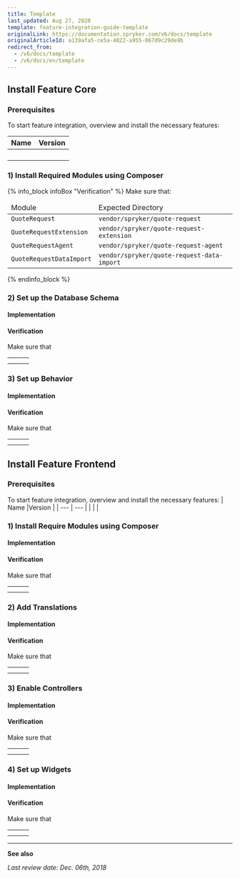 ```yaml
---
title: Template
last_updated: Aug 27, 2020
template: feature-integration-guide-template
originalLink: https://documentation.spryker.com/v6/docs/template
originalArticleId: a139afa5-ce5a-4822-a955-067d9c29de9b
redirect_from:
  - /v6/docs/template
  - /v6/docs/en/template
---
```


## Install Feature Core
### Prerequisites
To start feature integration, overview and install the necessary features:

| Name |Version  |
| --- | --- |
|  |  |
|  |  |
|  |  |
|  |  |
### 1) Install Required Modules using Composer

{% info_block infoBox "Verification" %}
Make sure that:<table><thead><tr><td>Module</td><td>Expected Directory</td></tr></thead><tbody><tr><td>`QuoteRequest`</td><td>`vendor/spryker/quote-request`</td></tr><tr><td>`QuoteRequestExtension`</td><td>`vendor/spryker/quote-request-extension`</td></tr><tr><td>`QuoteRequestAgent`</td><td>`vendor/spryker/quote-request-agent`</td></tr><tr><td>`QuoteRequestDataImport`</td><td>`vendor/spryker/quote-request-data-import`</td></tr></tbody></table>
{% endinfo_block %}


### 2) Set up the Database Schema
#### Implementation
#### Verification
Make sure that

|  |  |  |
| --- | --- | --- |
|  |  |  |
|  |  |  |

### 3) Set up Behavior
#### Implementation
#### Verification
Make sure that

|  |  |  |
| --- | --- | --- |
|  |  |  |
|  |  |  |

## Install Feature Frontend
### Prerequisites
To start feature integration, overview and install the necessary features:
| Name |Version  |
| --- | --- |
|  |  |
### 1) Install Require Modules using Composer
#### Implementation
#### Verification
Make sure that

|  |  |  |
| --- | --- | --- |
|  |  |  |
|  |  |  |

### 2) Add Translations
#### Implementation
#### Verification
Make sure that

|  |  |  |
| --- | --- | --- |
|  |  |  |
|  |  |  |

### 3) Enable Controllers
#### Implementation
#### Verification
Make sure that

|  |  |  |
| --- | --- | --- |
|  |  |  |
|  |  |  |

### 4) Set up Widgets
#### Implementation
#### Verification
Make sure that

|  |  |  |
| --- | --- | --- |
|  |  |  |
|  |  |  |


* * *
**See also**

*Last review date: Dec. 06th, 2018* <!-- by  -->
